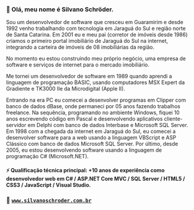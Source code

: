 ### 👋 Olá, meu nome é Silvano Schröder.

Sou um desenvolvedor de software que cresceu em Guaramirim e desde 1992 venho trabalhando com tecnologia em Jaraguá do Sul e região norte de Santa Catarina. Em 2001 eu e meu pai (corretor de imóveis desde 1986) criamos o primeiro portal imobiliário de Jaraguá do Sul na internet, integrando a carteira de imóveis de 08 imobiliárias da região.

No momento eu estou construindo meu próprio negócio, uma empresa de software e serviços de internet para o mercado imobiliário.

Me tornei um desenvolvedor de software em 1989 quando aprendi a linguagem de programação BASIC, usando computadores MSX Expert da Gradiente e TK3000 IIe da Microdigital (Apple II).

Entrando na era PC eu comecei a desenvolver programas em Clipper com banco de dados dBase, onde permaneci por 05 anos fazendo trabalhos freelance. Na sequência, programando no ambiente Windows, fiquei 10 anos escrevendo código em Pascal e desenvolvendo aplicativos cliente-servidor em Delphi com banco de dados Interbase e Microsoft SQL Server. Em 1998 com a chegada da internet em Jaraguá do Sul, eu comecei a desenvolver software para a web usando a linguagem VBScript e ASP Clássico com banco de dados Microsoft SQL Server. Por último, desde 2005, eu estou desenvolvendo software usando a linguagem de programação C# (Microsoft.NET).

#### ⚡ Qualificação técnica principal: +10 anos de experiência como desenvolvedor web em C# / ASP.NET Core MVC / SQL Server / HTML5 / CSS3 / JavaScript / Visual Studio.

### 🚀 [`www.silvanoschroder.com.br`](https://www.silvanoschroder.com.br/)

<!--
**silvanox/silvanox** is a ✨ _special_ ✨ repository because its `README.md` (this file) appears on your GitHub profile.

Here are some ideas to get you started:

- 🔭 I’m currently working on ...
- 🌱 I’m currently learning ...
- 👯 I’m looking to collaborate on ...
- 🤔 I’m looking for help with ...
- 💬 Ask me about ...
- 📫 How to reach me: ...
- 😄 Pronouns: ...
- ⚡ Fun fact: ...
-->
